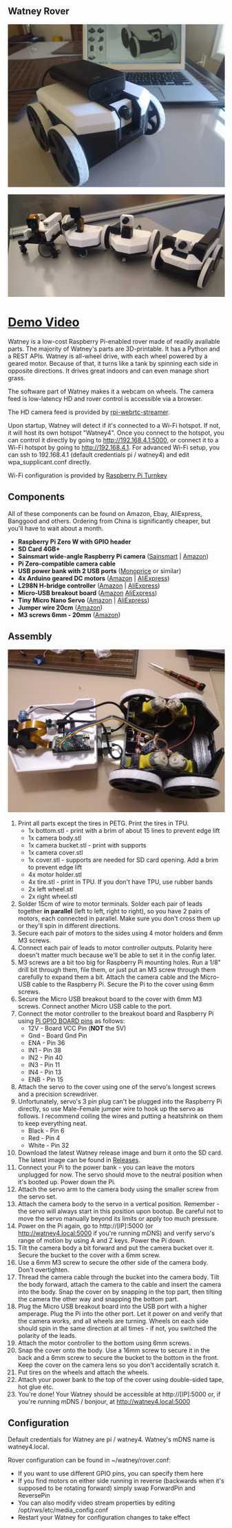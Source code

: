 Watney Rover
------------

![Main Photo](images/main_photo.jpg?raw=true)

![Evolution of Watney](images/evolution_of_watney.png?raw=true)

<h1>
<a href="https://i.imgur.com/pWdW8e0.gifv" target="_blank">Demo Video</a>
</h1>

Watney is a low-cost Raspberry Pi-enabled rover made of readily available parts.
The majority of Watney's parts are 3D-printable.
It has a Python and a REST APIs.
Watney is all-wheel drive, with each wheel powered by a geared motor. Because of that, it turns like a tank by spinning
each side in opposite directions. It drives great indoors and can even manage short grass.

The software part of Watney makes it a webcam on wheels. The camera feed is low-latency HD and rover 
control is accessible via a browser.

The HD camera feed is provided by [rpi-webrtc-streamer](https://github.com/kclyu/rpi-webrtc-streamer).

Upon startup, Watney will detect if it's connected to a Wi-Fi hotspot. If not, it will host its own hotspot "Watney4".
Once you connect to the hotspot, you can control it directly by going to http://192.168.4.1:5000, or connect it to a Wi-Fi
hotspot by going to http://192.168.4.1. For advanced Wi-Fi setup, you can ssh to 192.168.4.1 (default credentials pi / 
watney4) and edit wpa_supplicant.conf directly.

Wi-Fi configuration is provided by [Raspberry Pi Turnkey](https://github.com/schollz/raspberry-pi-turnkey) 
 



Components
------------


All of these components can be found on Amazon, Ebay, AliExpress, Banggood and others.
Ordering from China is significantly cheaper, but you'll have to wait about a month.

* **Raspberry Pi Zero W with GPIO header**
* **SD Card 4GB+**
* **Sainsmart wide-angle Raspberry Pi camera** ([Sainsmart](https://www.sainsmart.com/products/noir-wide-angle-fov160-5-megapixel-camera-module) | [Amazon](http://a.co/eiLew1B))
* **Pi Zero-compatible camera cable**
* **USB power bank with 2 USB ports** ([Monoprice](https://www.monoprice.com/product?p_id=15120) or similar) 
* **4x Arduino geared DC motors** ([Amazon](http://a.co/7sPakWM) | [AliExpress](https://www.aliexpress.com/item/TT-Motor-Smart-Car-Robot-Gear-Motor-for-Arduino-Free-Shipping/32529098435.html))
* **L298N H-bridge controller** ([Amazon](https://www.amazon.com/s/field-keywords=l298n) | [AliExpress](https://www.aliexpress.com/item/Free-Shipping-New-Dual-H-Bridge-DC-Stepper-Motor-Drive-Controller-Board-Module-L298N-MOTOR-DRIVER/32769190826.html))
* **Micro-USB breakout board** ([Amazon](http://a.co/d/dG7Ooki) [AliExpress](https://www.aliexpress.com/item/5PCS-Breakout-Power-Supply-Module-Micro-USB-Interface-Power-Adapter-Board-USB-5V-Breakout-Module/32870381190.html))
* **Tiny Micro Nano Servo** ([Amazon](https://www.amazon.com/s/field-keywords=tiny+micro+nano+servo) | [AliExpress](https://www.aliexpress.com/item/Tiny-Micro-Nano-Servo-3-7g-For-RC-Airplane-Helicopter-Drone-Boat-For-Arduino/32766035136.html))
* **Jumper wire 20cm** ([Amazon](http://a.co/d/004c3N0))
* **M3 screws 6mm - 20mm** ([Amazon](http://a.co/eMCbWCn))



Assembly
--------
![Wiring](images/assembly.jpg?raw=true)

1. Print all parts except the tires in PETG. Print the tires in TPU.
    * 1x bottom.stl - print with a brim of about 15 lines to prevent edge lift
    * 1x camera body.stl 
    * 1x camera bucket.stl - print with supports
    * 1x camera cover.stl
    * 1x cover.stl - supports are needed for SD card opening. Add a brim to prevent edge lift
    * 4x motor holder.stl
    * 4x tire.stl - print in TPU. If you don't have TPU, use rubber bands
    * 2x left wheel.stl
    * 2x right wheel.stl
1. Solder 15cm of wire to motor terminals.
Solder each pair of leads together **in parallel** (left to left, right to right),
so you have 2 pairs of motors, each connected in parallel.
Make sure you don't cross them up or they'll spin in different directions.
1. Secure each pair of motors to the sides using 4 motor holders and 6mm M3 screws.
1. Connect each pair of leads to motor controller outputs.
Polarity here doesn't matter much because we'll be able to set it in the config later.
1. M3 screws are a bit too big for Raspberry Pi mounting holes. Run a 1/8" drill bit through them, file them, or just 
put an M3 screw through them carefully to expand them a bit. Attach the camera cable and the Micro-USB cable to the Raspberry Pi.
Secure the Pi to the cover using 6mm screws.
1. Secure the Micro USB breakout board to the cover with 6mm M3 screws. Connect another Micro USB cable to the port.
1. Connect the motor controller to the breakout board and Raspberry Pi using [Pi GPIO BOARD pins](images/pi-gpio.png?raw=true) as follows:
   * 12V - Board VCC Pin (**NOT** the 5V)
   * Gnd - Board Gnd Pin
   * ENA - Pin 36
   * IN1 - Pin 38
   * IN2 - Pin 40
   * IN3 - Pin 11
   * IN4 - Pin 13
   * ENB - Pin 15
1. Attach the servo to the cover using one of the servo's longest screws and a precision screwdriver.
1. Unfortunately, servo's 3 pin plug can't be plugged into the Raspberry Pi directly, so use Male-Female jumper wire
to hook up the servo as follows. I recommend coiling the wires and putting a heatshrink on them to keep everything neat.
    * Black - Pin 6
    * Red - Pin 4
    * White - Pin 32
1. Download the latest Watney release image and burn it onto the SD card. The latest image can be found in [Releases](https://github.com/nikivanov/watney/releases/latest). 
1. Connect your Pi to the power bank - you can leave the motors unplugged for now. The servo should move to the neutral position when it's booted up. Power down
the Pi.
1. Attach the servo arm to the camera body using the smaller screw from the servo set.
1. Attach the camera body to the servo in a vertical position. Remember - the servo will always start in this position upon bootup.
Be careful not to move the servo manually beyond its limits or apply too much pressure.
1. Power on the Pi again, go to http://[IP]:5000 (or http://watney4.local:5000 if you're running mDNS) and verify
servo's range of motion by using A and Z keys. Power the Pi down.
1. Tilt the camera body a bit forward and put the camera bucket over it. Secure the bucket to the cover with a 6mm screw.
1. Use a 6mm M3 screw to secure the other side of the camera body. Don't overtighten.
1. Thread the camera cable through the bucket into the camera body. Tilt the body forward, attach the camera to the cable
and insert the camera into the body. Snap the cover on by snapping in the top part, then tilting the camera the other way
and snapping the bottom part.
1. Plug the Micro USB breakout board into the USB port with a higher amperage. Plug the Pi into the other port.
Let it power on and verify that the camera works, and all wheels are turning. Wheels on each side should spin in the same
direction at all times - if not, you switched the polarity of the leads.
1. Attach the motor controller to the bottom using 6mm screws.
1. Snap the cover onto the body. Use a 16mm screw to secure it in the back and a 6mm screw to secure the bucket to the bottom in the front.
Keep the cover on the camera lens so you don't accidentally scratch it.
1. Put tires on the wheels and attach the wheels.
1. Attach your power bank to the top of the cover using double-sided tape, hot glue etc.
1. You're done! Your Watney should be accessible at http://[IP]:5000 or, if you're running mDNS / bonjour, 
at http://watney4.local:5000


Configuration
-------------

Default credentials for Watney are pi / watney4. Watney's mDNS name is watney4.local.

Rover configuration can be found in ~/watney/rover.conf:
* If you want to use different GPIO pins, you can specify them here
* If you find motors on either side running in reverse (backwards when it's supposed to be rotating forward) simply swap ForwardPin 
and ReversePin
* You can also modify video stream properties by editing /opt/rws/etc/media_config.conf
* Restart your Watney for configuration changes to take effect

